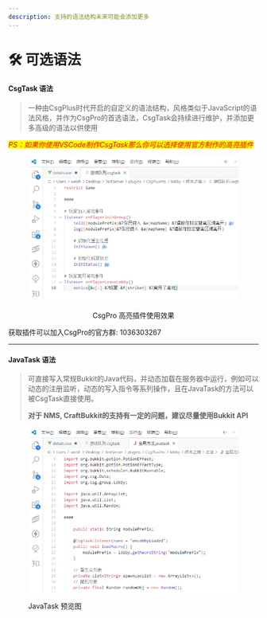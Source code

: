 ```yaml
---
description: 支持的语法结构未来可能会添加更多
---
```


# 🛠️ 可选语法

#### CsgTask 语法

> 一种由CsgPlus时代开启的自定义的语法结构，风格类似于JavaScript的语法风格，并作为CsgPro的首选语法，CsgTask会持续进行维护，并添加更多高级的语法以供使用

_<mark style="color:red;">PS：如果你使用VSCode制作CsgTask那么你可以选择使用官方制作的高亮插件</mark>_

<div align="center" data-full-width="true">

<figure><img src="../../.gitbook/assets/image (2).png" alt=""><figcaption><p>CsgPro 高亮插件使用效果<br></p></figcaption></figure>

</div>

获取插件可以加入CsgPro的官方群: 1036303267

***

#### JavaTask 语法

> 可直接写入常规Bukkit的Java代码，并动态加载在服务器中运行，例如可以动态的注册监听，动态的写入指令等系列操作，且在JavaTask的方法可以被CsgTask直接使用。
>
> **对于 NMS, CraftBukkit的支持有一定的问题，建议尽量使用Bukkit API**

<div data-full-width="true">

<figure><img src="../../.gitbook/assets/image (3).png" alt=""><figcaption><p>JavaTask 预览图</p></figcaption></figure>

</div>

